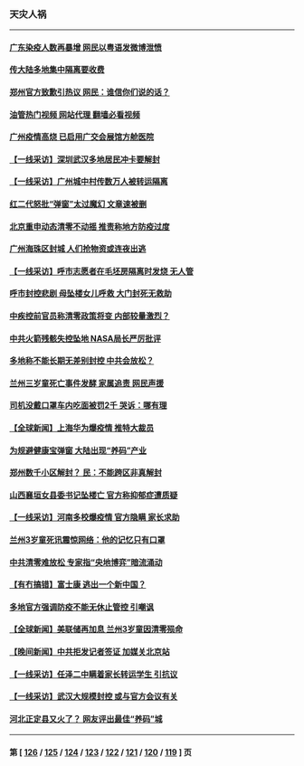 ### 天灾人祸
---
#### [广东染疫人数再暴增 网民以粤语发微博泄愤](../../pages/ncid280/n13861009.md?11072045) 
#### [传大陆多地集中隔离要收费](../../pages/ncid280/n13860849.md?11072045) 
#### [郑州官方致歉引热议 网民：谁信你们说的话？](../../pages/ncid280/n13860770.md?11072045) 
#### [油管热门视频 网站代理 翻墙必看视频](http://150.230.27.170:81/youtube.html?11072045)
#### [广州疫情高烧 已启用广交会展馆方舱医院](../../pages/ncid280/n13860417.md?11072045) 
#### [【一线采访】深圳武汉多地居民冲卡要解封](../../pages/ncid280/n13860278.md?11072045) 
#### [【一线采访】广州城中村传数万人被转运隔离](../../pages/ncid280/n13860244.md?11072045) 
#### [红二代怒批“弹窗”太过魔幻 文章速被删](../../pages/ncid280/n13860253.md?11072045) 
#### [北京重申动态清零不动摇 推责称地方防疫过度](../../pages/ncid280/n13860159.md?11072045) 
#### [广州海珠区封城 人们抢物资或连夜出逃](../../pages/ncid280/n13859988.md?11072045) 
#### [【一线采访】呼市志愿者在毛坯房隔离时发烧 无人管](../../pages/ncid280/n13859747.md?11072045) 
#### [呼市封控悲剧 母坠楼女儿呼救 大门封死无救助](../../pages/ncid280/n13859877.md?11072045) 
#### [中疾控前官员称清零政策将变 内部较量激烈？](../../pages/ncid280/n13859878.md?11072045) 
#### [中共火箭残骸失控坠地 NASA局长严厉批评](../../pages/ncid280/n13859814.md?11072045) 
#### [多地称不能长期无差别封控 中共会放松？](../../pages/ncid280/n13859514.md?11072045) 
#### [兰州三岁童死亡事件发酵 家属追责 网民声援](../../pages/ncid280/n13859421.md?11072045) 
#### [司机没戴口罩车内吃面被罚2千 哭诉：哪有理](../../pages/ncid280/n13859463.md?11072045) 
#### [【全球新闻】上海华为爆疫情 推特大裁员](../../pages/ncid280/n13859448.md?11072045) 
#### [为规避健康宝弹窗 大陆出现“养码”产业](../../pages/ncid280/n13859373.md?11072045) 
#### [郑州数千小区解封？ 民：不能跨区非真解封](../../pages/ncid280/n13859172.md?11072045) 
#### [山西襄垣女县委书记坠楼亡 官方称抑郁症遭质疑](../../pages/ncid280/n13859034.md?11072045) 
#### [【一线采访】河南多校爆疫情 官方隐瞒 家长求助](../../pages/ncid280/n13858608.md?11072045) 
#### [兰州3岁童死讯震惊网络：他的记忆只有口罩](../../pages/ncid280/n13858905.md?11072045) 
#### [中共清零难放松 专家指“央地博弈”暗流涌动](../../pages/ncid280/n13858507.md?11072045) 
#### [【有冇搞错】富士康 逃出一个新中国？](../../pages/ncid280/n13858519.md?11072045) 
#### [多地官方强调防疫不能无休止管控 引嘲讽](../../pages/ncid280/n13858596.md?11072045) 
#### [【全球新闻】美联储再加息 兰州3岁童因清零殒命](../../pages/ncid280/n13857876.md?11072045) 
#### [【晚间新闻】中共拒发记者签证 加媒关北京站](../../pages/ncid280/n13858607.md?11072045) 
#### [【一线采访】任泽二中瞒着家长转运学生 引抗议](../../pages/ncid280/n13857848.md?11072045) 
#### [【一线采访】武汉大规模封控 或与官方会议有关](../../pages/ncid280/n13857854.md?11072045) 
#### [河北正定县又火了？ 网友评出最佳“养码”城](../../pages/ncid280/n13857920.md?11072045) 

---
#### 第 [ [126](./126.md?11072045) / [125](./125.md?11072045) / [124](./124.md?11072045) / [123](./123.md?11072045) / [122](./122.md?11072045) / [121](./121.md?11072045) / [120](./120.md?11072045) / [119](./119.md?11072045) ] 页
